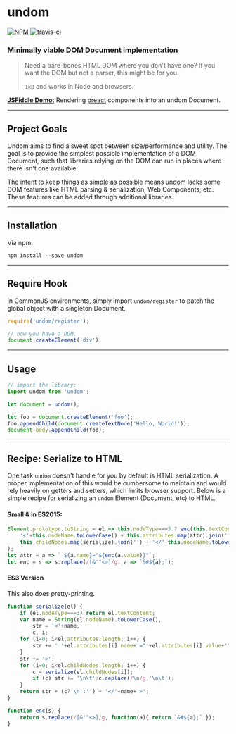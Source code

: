 # undom

[![NPM](https://img.shields.io/npm/v/undom.svg?style=flat)](https://www.npmjs.org/package/undom)
[![travis-ci](https://travis-ci.org/developit/undom.svg?branch=master)](https://travis-ci.org/developit/undom)

### **Minimally viable DOM Document implementation**

> Need a bare-bones HTML DOM where you don't have one? If you want the DOM but not a parser, this might be for you.
>
> `1kB` and works in Node and browsers.


[**JSFiddle Demo:**](https://jsfiddle.net/developit/4qv3v6r3/) Rendering [preact](https://github.com/developit/preact/) components into an undom Document.


---


## Project Goals

Undom aims to find a sweet spot between size/performance and utility. The goal is to provide the simplest possible implementation of a DOM Document, such that libraries relying on the DOM can run in places where there isn't one available.

The intent to keep things as simple as possible means undom lacks some DOM features like HTML parsing & serialization, Web Components, etc. These features can be added through additional libraries.


---


## Installation

Via npm:

`npm install --save undom`


---


## Require Hook

In CommonJS environments, simply import `undom/register` to patch the global object with a singleton Document.

```js
require('undom/register');

// now you have a DOM.
document.createElement('div');
```


---


## Usage

```js
// import the library:
import undom from 'undom';

let document = undom();

let foo = document.createElement('foo');
foo.appendChild(document.createTextNode('Hello, World!'));
document.body.appendChild(foo);
```


---


## Recipe: Serialize to HTML

One task `undom` doesn't handle for you by default is HTML serialization.  A proper implementation of this would be cumbersome to maintain and would rely heavily on getters and setters, which limits browser support.  Below is a simple recipe for serializing an `undom` Element (Document, etc) to HTML.


#### Small & in ES2015:

```js
Element.prototype.toString = el => this.nodeType===3 ? enc(this.textContent) : (
	'<'+this.nodeName.toLowerCase() + this.attributes.map(attr).join('') + '>' +
	this.childNodes.map(serialize).join('') + '</'+this.nodeName.toLowerCase()+'>'
);
let attr = a => ` ${a.name}="${enc(a.value)}"`;
let enc = s => s.replace(/[&'"<>]/g, a => `&#${a};`);
```


#### ES3 Version

This also does pretty-printing.

```js
function serialize(el) {
	if (el.nodeType===3) return el.textContent;
	var name = String(el.nodeName).toLowerCase(),
		str = '<'+name,
		c, i;
	for (i=0; i<el.attributes.length; i++) {
		str += ' '+el.attributes[i].name+'="'+el.attributes[i].value+'"';
	}
	str += '>';
	for (i=0; i<el.childNodes.length; i++) {
		c = serialize(el.childNodes[i]);
		if (c) str += '\n\t'+c.replace(/\n/g,'\n\t');
	}
	return str + (c?'\n':'') + '</'+name+'>';
}

function enc(s) {
	return s.replace(/[&'"<>]/g, function(a){ return `&#${a};` });
}
```
